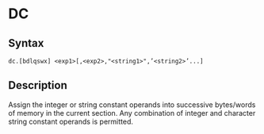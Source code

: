 # DC

## Syntax
```assembly
dc.[bdlqswx] <exp1>[,<exp2>,"<string1>",’<string2>’...]
```

## Description
Assign the integer or string constant operands into successive bytes/words of memory in the current section.
Any combination of integer and character string constant operands is permitted.
